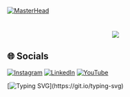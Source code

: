[![MasterHead](https://mir-s3-cdn-cf.behance.net/project_modules/max_1200/6e069285593141.5d80c5701f629.gif)](https://psglogin.in)
<h1 align="center">
    <img src="https://readme-typing-svg.herokuapp.com?font=Righteous&size=50&pause=1000&color=F7581C&center=true&vCenter=true&width=900&lines=LOGIN+2023;" />
</h1>



## 🌐 Socials
[![Instagram](https://img.shields.io/badge/Instagram-%23E4405F.svg?logo=Instagram&logoColor=white)](https://instagram.com/https://www.instagram.com/loginpsgtech/) [![LinkedIn](https://img.shields.io/badge/LinkedIn-%230077B5.svg?logo=linkedin&logoColor=white)](https://linkedin.com/in/https://www.linkedin.com/in/login-2023-psgtech/) [![YouTube](https://img.shields.io/badge/YouTube-%23FF0000.svg?logo=YouTube&logoColor=white)](https://youtube.com/@https://www.youtube.com/@LoginPSGTech) 

[![Typing SVG](https://readme-typing-svg.herokuapp.com?font=Fira+Code&duration=1000&pause=500&multiline=true&width=1300&height=200&lines=An+international+technical+symposium+with+a+blend+of+events+for+postgraduate+students+to+bring+;together+their+expertise.+Embark+on+an+odyssey+into+'Digital+Horizon%3A+Navigating+Hyperconnected+Worlds.'+;Tech+enthusiasts%2C+pioneers%2C+and+the+curious%2C+unite+to+explore+the+convergence+of+virtual+and+reality%2C+;forging+an+empowered+future.)](https://git.io/typing-svg)

